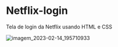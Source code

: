 # Netflix-login
 Tela de login da Netflix usando HTML e CSS

![imagem_2023-02-14_195710933](https://user-images.githubusercontent.com/112959505/218881995-d97855ed-974c-4b0b-b9b9-edf43aa114b1.png)
